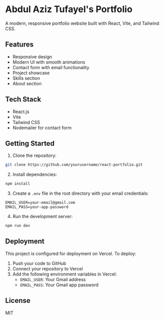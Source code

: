 # Abdul Aziz Tufayel's Portfolio

A modern, responsive portfolio website built with React, Vite, and Tailwind CSS.

## Features

- Responsive design
- Modern UI with smooth animations
- Contact form with email functionality
- Project showcase
- Skills section
- About section

## Tech Stack

- React.js
- Vite
- Tailwind CSS
- Nodemailer for contact form

## Getting Started

1. Clone the repository:
```bash
git clone https://github.com/yourusername/react-portfolio.git
```

2. Install dependencies:
```bash
npm install
```

3. Create a `.env` file in the root directory with your email credentials:
```
EMAIL_USER=your-email@gmail.com
EMAIL_PASS=your-app-password
```

4. Run the development server:
```bash
npm run dev
```

## Deployment

This project is configured for deployment on Vercel. To deploy:

1. Push your code to GitHub
2. Connect your repository to Vercel
3. Add the following environment variables in Vercel:
   - `EMAIL_USER`: Your Gmail address
   - `EMAIL_PASS`: Your Gmail app password

## License

MIT
